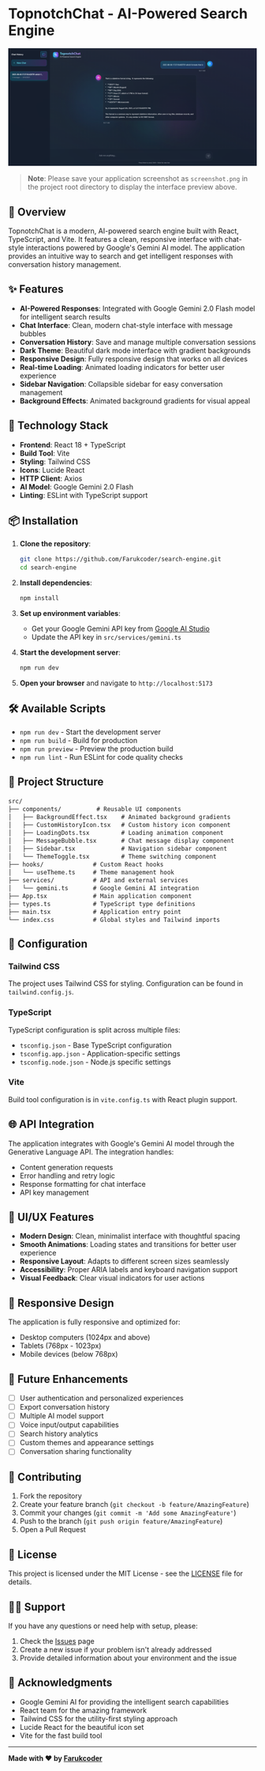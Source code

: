 # TopnotchChat - AI-Powered Search Engine

![TopnotchChat Interface](./screenshot.png)

> **Note**: Please save your application screenshot as `screenshot.png` in the project root directory to display the interface preview above.

## 🌟 Overview

TopnotchChat is a modern, AI-powered search engine built with React, TypeScript, and Vite. It features a clean, responsive interface with chat-style interactions powered by Google's Gemini AI model. The application provides an intuitive way to search and get intelligent responses with conversation history management.

## ✨ Features

- **AI-Powered Responses**: Integrated with Google Gemini 2.0 Flash model for intelligent search results
- **Chat Interface**: Clean, modern chat-style interface with message bubbles
- **Conversation History**: Save and manage multiple conversation sessions
- **Dark Theme**: Beautiful dark mode interface with gradient backgrounds
- **Responsive Design**: Fully responsive design that works on all devices
- **Real-time Loading**: Animated loading indicators for better user experience
- **Sidebar Navigation**: Collapsible sidebar for easy conversation management
- **Background Effects**: Animated background gradients for visual appeal

## 🚀 Technology Stack

- **Frontend**: React 18 + TypeScript
- **Build Tool**: Vite
- **Styling**: Tailwind CSS
- **Icons**: Lucide React
- **HTTP Client**: Axios
- **AI Model**: Google Gemini 2.0 Flash
- **Linting**: ESLint with TypeScript support

## 📦 Installation

1. **Clone the repository**:
   ```bash
   git clone https://github.com/Farukcoder/search-engine.git
   cd search-engine
   ```

2. **Install dependencies**:
   ```bash
   npm install
   ```

3. **Set up environment variables**:
   - Get your Google Gemini API key from [Google AI Studio](https://makersuite.google.com/app/apikey)
   - Update the API key in `src/services/gemini.ts`

4. **Start the development server**:
   ```bash
   npm run dev
   ```

5. **Open your browser** and navigate to `http://localhost:5173`

## 🛠️ Available Scripts

- `npm run dev` - Start the development server
- `npm run build` - Build for production
- `npm run preview` - Preview the production build
- `npm run lint` - Run ESLint for code quality checks

## 📁 Project Structure

```
src/
├── components/          # Reusable UI components
│   ├── BackgroundEffect.tsx    # Animated background gradients
│   ├── CustomHistoryIcon.tsx   # Custom history icon component
│   ├── LoadingDots.tsx         # Loading animation component
│   ├── MessageBubble.tsx       # Chat message display component
│   ├── Sidebar.tsx             # Navigation sidebar component
│   └── ThemeToggle.tsx         # Theme switching component
├── hooks/              # Custom React hooks
│   └── useTheme.ts     # Theme management hook
├── services/           # API and external services
│   └── gemini.ts       # Google Gemini AI integration
├── App.tsx             # Main application component
├── types.ts            # TypeScript type definitions
├── main.tsx            # Application entry point
└── index.css           # Global styles and Tailwind imports
```

## 🔧 Configuration

### Tailwind CSS
The project uses Tailwind CSS for styling. Configuration can be found in `tailwind.config.js`.

### TypeScript
TypeScript configuration is split across multiple files:
- `tsconfig.json` - Base TypeScript configuration
- `tsconfig.app.json` - Application-specific settings
- `tsconfig.node.json` - Node.js specific settings

### Vite
Build tool configuration is in `vite.config.ts` with React plugin support.

## 🌐 API Integration

The application integrates with Google's Gemini AI model through the Generative Language API. The integration handles:

- Content generation requests
- Error handling and retry logic
- Response formatting for chat interface
- API key management

## 🎨 UI/UX Features

- **Modern Design**: Clean, minimalist interface with thoughtful spacing
- **Smooth Animations**: Loading states and transitions for better user experience
- **Responsive Layout**: Adapts to different screen sizes seamlessly
- **Accessibility**: Proper ARIA labels and keyboard navigation support
- **Visual Feedback**: Clear visual indicators for user actions

## 📱 Responsive Design

The application is fully responsive and optimized for:
- Desktop computers (1024px and above)
- Tablets (768px - 1023px)
- Mobile devices (below 768px)

## 🔮 Future Enhancements

- [ ] User authentication and personalized experiences
- [ ] Export conversation history
- [ ] Multiple AI model support
- [ ] Voice input/output capabilities
- [ ] Search history analytics
- [ ] Custom themes and appearance settings
- [ ] Conversation sharing functionality

## 🤝 Contributing

1. Fork the repository
2. Create your feature branch (`git checkout -b feature/AmazingFeature`)
3. Commit your changes (`git commit -m 'Add some AmazingFeature'`)
4. Push to the branch (`git push origin feature/AmazingFeature`)
5. Open a Pull Request

## 📄 License

This project is licensed under the MIT License - see the [LICENSE](LICENSE) file for details.

## 🙋‍♂️ Support

If you have any questions or need help with setup, please:

1. Check the [Issues](https://github.com/Farukcoder/search-engine/issues) page
2. Create a new issue if your problem isn't already addressed
3. Provide detailed information about your environment and the issue

## 🌟 Acknowledgments

- Google Gemini AI for providing the intelligent search capabilities
- React team for the amazing framework
- Tailwind CSS for the utility-first styling approach
- Lucide React for the beautiful icon set
- Vite for the fast build tool

---

**Made with ❤️ by [Farukcoder](https://github.com/Farukcoder)**
